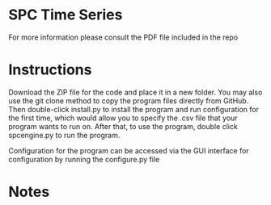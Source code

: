 # SPC Time Series
For more information please consult the PDF file included in the repo

# Instructions
Download the ZIP file for the code and place it in a new folder. You may also use
the git clone method to copy the program files directly from GitHub. Then
double-click install.py to install the program and run configuration for the first
time, which would allow you to specify the .csv file that your program wants to
run on. After that, to use the program, double click spcengine.py to run the
program.


Configuration for the program can be accessed via the GUI interface for
configuration by running the configure.py file


# Notes


